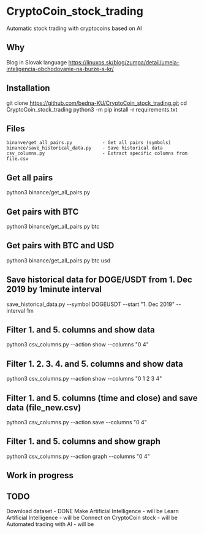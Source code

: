 # CryptoCoin_stock_trading
Automatic stock trading with cryptocoins based on AI

## Why
Blog in Slovak language https://linuxos.sk/blog/zumpa/detail/umela-inteligencia-obchodovanie-na-burze-s-kr/

## Installation
git clone https://github.com/bedna-KU/CryptoCoin_stock_trading.git
cd CryptoCoin_stock_trading
python3 -m pip install -r requirements.txt

## Files
    binanve/get_all_pairs.py           - Get all pairs (symbols)
    binance/save_historical_data.py    - Save historical data
    csv_columns.py                     - Extract specific columns from file.csv

## Get all pairs
python3 binance/get_all_pairs.py
## Get pairs with BTC
python3 binance/get_all_pairs.py btc
## Get pairs with BTC and USD
python3 binance/get_all_pairs.py btc usd
## Save historical data for DOGE/USDT from 1. Dec 2019 by 1minute interval
save_historical_data.py --symbol DOGEUSDT --start "1. Dec 2019" --interval 1m
## Filter 1. and 5. columns and show data
python3 csv_columns.py --action show --columns "0 4"
## Filter 1. 2. 3. 4. and 5. columns and show data
python3 csv_columns.py --action show --columns "0 1 2 3 4"
## Filter 1. and 5. columns (time and close) and save data (file_new.csv)
python3 csv_columns.py --action save --columns "0 4"
## Filter 1. and 5. columns and show graph
python3 csv_columns.py --action graph --columns "0 4"

## Work in progress

## TODO
Download dataset               - DONE
Make Artificial Intelligence   - will be
Learn Artificial Intelligence  - will be
Connect on CryptoCoin stock    - will be
Automated trading with AI      - will be
